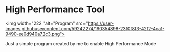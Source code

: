 # High Performance Tool

<img width="222 "alt="Program" src="https://user-images.githubusercontent.com/59242274/190354898-23f0f8f3-42f2-4ca1-9490-ee0d940a72c3.png">

Just a simple program created by me to enable High Performance Mode
